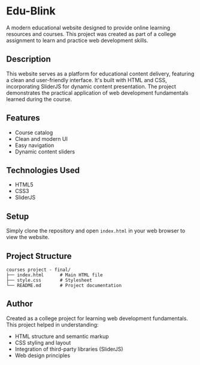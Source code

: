 # Edu-Blink

A modern educational website designed to provide online learning resources and courses. This project was created as part of a college assignment to learn and practice web development skills.

## Description

This website serves as a platform for educational content delivery, featuring a clean and user-friendly interface. It's built with HTML and CSS, incorporating SliderJS for dynamic content presentation. The project demonstrates the practical application of web development fundamentals learned during the course.

## Features

- Course catalog
- Clean and modern UI
- Easy navigation
- Dynamic content sliders

## Technologies Used

- HTML5
- CSS3
- SliderJS

## Setup

Simply clone the repository and open `index.html` in your web browser to view the website.

## Project Structure

```
courses project - final/
├── index.html      # Main HTML file
├── style.css       # Stylesheet
└── README.md       # Project documentation
```

## Author

Created as a college project for learning web development fundamentals. This project helped in understanding:
- HTML structure and semantic markup
- CSS styling and layout
- Integration of third-party libraries (SliderJS)
- Web design principles
